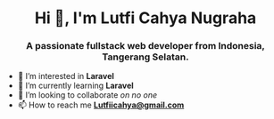 <h1 align="center">Hi 👋, I'm Lutfi Cahya Nugraha</h1>
<h3 align="center">A passionate fullstack web developer from Indonesia, Tangerang Selatan.</h3>

- 👀 I’m interested in **Laravel** 
- 🌱 I’m currently learning **Laravel**
- 🤝 I’m looking to collaborate *on no one* 
- 📫 How to reach me **Lutfiicahya@gmail.com**

